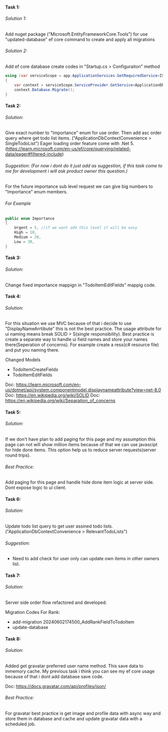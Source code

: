 #### Task 1: 
###### Solution 1:
Add nuget package ("Microsoft.EntityFrameworkCore.Tools") for use "updated-database" ef core command to create and apply all migrations

###### Solution 2:
Add ef core database create codes in "Startup.cs > Configuraiton" method 

```csharp
using (var serviceScope = app.ApplicationServices.GetRequiredService<IServiceScopeFactory>().CreateScope())
{
    var context = serviceScope.ServiceProvider.GetService<ApplicationDbContext>();
    context.Database.Migrate();
}
```

#### Task 2:

###### Solution:
Give exact number to "Importance" enum for use order. Then add asc order query where get todo list items. ("ApplicationDbContextConvenience > SingleTodoList")
Eager loading order feature come with .Net 5.(https://learn.microsoft.com/en-us/ef/core/querying/related-data/eager#filtered-include)

###### Suggestion: (For now i dont do it just add as suggestion, if this task come to me for development i will ask product owner this question.)
For the future importance sub level request we can give big numbers to "Importance" enum members.

###### For Example
```csharp
public enum Importance
{
    Urgent = 5, //if we want add this level it will be easy
    High = 10, 
    Medium = 20,
    Low = 30,
}
```

#### Task 3:

###### Solution:
Change fixed importance  mappign in "TodoItemEditFields" mappig code.

#### Task 4:

###### Solution:
For this situation we use MVC because of that i decide to use "DisplayNameArrtibute" this is not the best practice.
The usage attribute for ui naming means break SOLID  > S(single responsibility). Best practice is create a separate way to handle ui field names and store your names there(Seperation of concerns). For example create a resx(c# resource file) and put you naming there.

Changed Models
* TodoItemCreateFields
* TodoItemEditFields

Doc: https://learn.microsoft.com/en-us/dotnet/api/system.componentmodel.displaynameattribute?view=net-8.0
Doc: https://en.wikipedia.org/wiki/SOLID
Doc: https://en.wikipedia.org/wiki/Separation_of_concerns

#### Task 5:

###### Solution:
If we don't have plan to add paging for this page and my assumption this page can not will show million items because of that we can use javascipt for hide done items. This option help us to reduce server requests(server round trips).

###### Best Practice:
Add paging for this page and handle hide done item logic at server side. Dont expose logic to ui client.

#### Task 6:

###### Solution:
Update todo list query to get user assined todo lists.("ApplicationDbContextConvenience > RelevantTodoLists")

###### Suggestion:
* Need to add check for user only can update own items in other owners list. 

#### Task 7:

###### Solution:
Server side order flow refactored and developed.

Migration Codes For Rank:
* add-migration 20240602174500_AddRankFieldToTodoItem
* update-database

#### Task 8:

###### Solution:
Added get gravatar preferred user name method. This save data to inmemory cache. My previous task i think you can see my ef core usage because of that i dont add database save code.

Doc: https://docs.gravatar.com/api/profiles/json/

###### Best Practice:
For gravatar best practice is get image and profile data with async way and store them in database and cache and update gravatar data with a scheduled job.